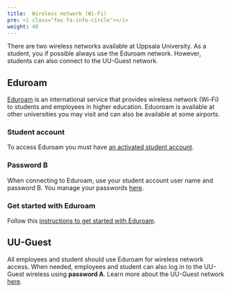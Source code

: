 ```yaml
---
title:  Wireless network (Wi-Fi) 
pre: <i class="fas fa-info-circle"></i>
weight: 40
---
```


There are two wireless networks available at Uppsala University. 
As a student, you if possible always use the Eduroam network. 
However, students can also connect
to the UU-Guest network.


## Eduroam

[Eduroam][eduroam-wp] is an international service that provides wireless network
(Wi-Fi) to students and employees in higher education. Eduoroam is available at
other universities you may visit and can also be available at some airports. 

[eduroam-wp]: https://en.wikipedia.org/wiki/Eduroam

### Student account

To access Eduroam you must have [an activated student
account](../../preparation#student-account).

### Password B

When connecting to Eduroam, use your student account user name and password B. 
You manage your passwords [here][manage].

[manage]: https://konto.weblogin.uu.se/index-en.html

### Get started with Eduroam

Follow this [instructions to get started with Eduroam][get-started]. 

[get-started]: https://www.campusgotland.uu.se/students/it/wifi/

## UU-Guest

All employees and student should use Eduroam for wireless network access. When
needed, employees and student can also log in to  the UU-Guest wireless using
**password A**. Learn more about the UU-Guest network [here][uu-guest].

[uu-guest]: https://mp.uu.se/en/web/info/stod/it-telefoni/anvandarguider/network/uu-guest
